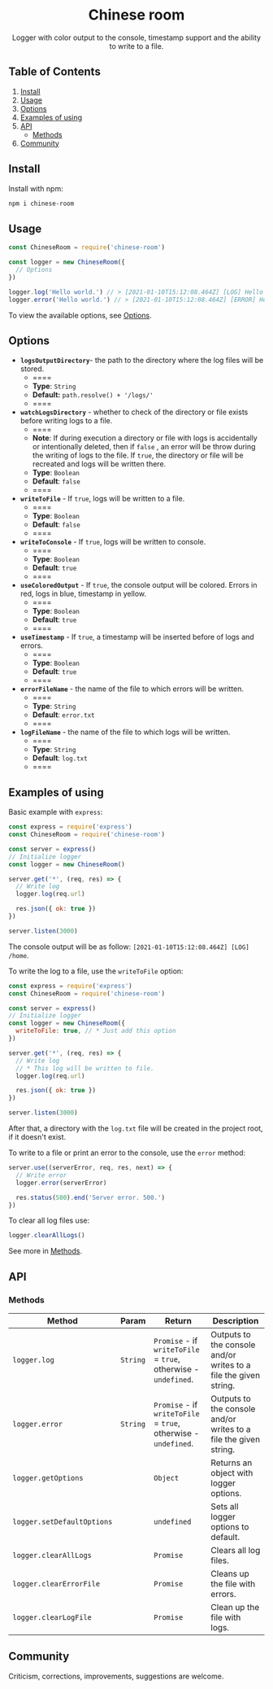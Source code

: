 <h1 align="center">Chinese room</h1>

<p align="center">Logger with color output to the console, timestamp support and the ability to write to a file.</p>

## Table of Contents

1. [Install](#install)
2. [Usage](#usage)
3. [Options](#options)
4. [Examples of using](#examples-of-using)
5. [API](#api)
   - [Methods](#methods)
6. [Community](#community)

## Install

Install with npm:

```bash
npm i chinese-room
```

## Usage

```javascript
const ChineseRoom = require('chinese-room')

const logger = new ChineseRoom({
  // Options
})

logger.log('Hello world.') // > [2021-01-10T15:12:08.464Z] [LOG] Hello world.
logger.error('Hello world.') // > [2021-01-10T15:12:08.464Z] [ERROR] Hello world.
```

To view the available options, see [Options](#options).

## Options

- **`logsOutputDirectory`**- the path to the directory where the log files will be stored.
  - ====
  - **Type**: `String`
  - **Default:** `path.resolve() + '/logs/'`
  - ====
- **`watchLogsDirectory`** - whether to check of the directory or file exists before writing logs to a file.
  - ====
  - **Note**: If during execution a directory or file with logs is accidentally or intentionally deleted, then if 	                     `false` , an error will be throw during the writing of logs to the file. If `true`, the directory or file will be recreated and logs will be written there.
  - **Type**: `Boolean`
  - **Default**: `false`
  - ====
- **`writeToFile`** - If `true`, logs will be written to a file.
  - ====
  - **Type**: `Boolean`
  - **Default**: `false`
  - ====
- **`writeToConsole`** - If `true`, logs will be written to console.
  - ====
  - **Type**: `Boolean`
  - **Default**: `true`
  - ====
- **`useColoredOutput`** - If `true`, the console output will be colored. Errors in red, logs in blue, timestamp in yellow.
  - ====
  - **Type**: `Boolean`
  - **Default**: `true`
  - ====
- **`useTimestamp`** - If `true`, a timestamp will be inserted before of logs and errors.
   - ====
   - **Type**: `Boolean`
   - **Default**: `true`
   - ====
- **`errorFileName`** - the name of the file to which errors will be written.
  - ====
  - **Type**: `String`
  - **Default**: `error.txt`
  - ====
- **`logFileName`** - the name of the file to which logs will be written.
  - ====
  - **Type**: `String`
  - **Default**: `log.txt`
  - ====

## Examples of using

Basic example with `express`:
```javascript
const express = require('express')
const ChineseRoom = require('chinese-room')

const server = express()
// Initialize logger
const logger = new ChineseRoom()

server.get('*', (req, res) => {
  // Write log
  logger.log(req.url)

  res.json({ ok: true })
})

server.listen(3000)
```

The console output will be as follow: `[2021-01-10T15:12:08.464Z] [LOG] /home`.

To write the log to a file, use the `writeToFile` option:

```javascript
const express = require('express')
const ChineseRoom = require('chinese-room')

const server = express()
// Initialize logger
const logger = new ChineseRoom({
  writeToFile: true, // * Just add this option
})

server.get('*', (req, res) => {
  // Write log
  // * This log will be written to file.
  logger.log(req.url)

  res.json({ ok: true })
})

server.listen(3000)
```
After that, a directory with the `log.txt` file will be created in the project root, if it doesn't exist.

To write to a file or print an error to the console, use the `error` method:

```javascript
server.use((serverError, req, res, next) => {
  // Write error
  logger.error(serverError)

  res.status(500).end('Server error. 500.')
})
```

To clear all log files use:

```javascript
logger.clearAllLogs()
```

See more in [Methods](#methods).

## API

### Methods

| Method | Param | Return  | Description |
| --- | ---| --- | --- |
| `logger.log` | `String` | `Promise` - if `writeToFile` = `true`, otherwise - `undefined`. | Outputs to the console and/or writes to a file the given string.
| `logger.error` | `String` | `Promise` - if `writeToFile` = `true`, otherwise - `undefined`. | Outputs to the console and/or writes to a file the given string.
| `logger.getOptions` | | `Object` | Returns an object with logger options.
| `logger.setDefaultOptions` | | `undefined` | Sets all logger options to default.
| `logger.clearAllLogs` | | `Promise` | Clears all log files.
| `logger.clearErrorFile` | | `Promise` | Cleans up the file with errors.
| `logger.clearLogFile` | | `Promise` | Clean up the file with logs.

## Community

Criticism, corrections, improvements, suggestions are welcome.
